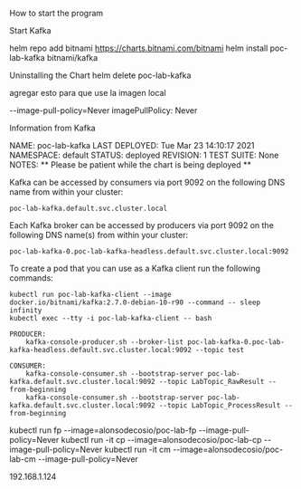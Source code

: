 How to start the program 

Start Kafka

helm repo add bitnami https://charts.bitnami.com/bitnami
helm install poc-lab-kafka bitnami/kafka

Uninstalling the Chart
helm delete poc-lab-kafka

agregar esto para que use la imagen local

--image-pull-policy=Never
imagePullPolicy: Never


Information from Kafka

NAME: poc-lab-kafka
LAST DEPLOYED: Tue Mar 23 14:10:17 2021
NAMESPACE: default
STATUS: deployed
REVISION: 1
TEST SUITE: None
NOTES:
** Please be patient while the chart is being deployed **

Kafka can be accessed by consumers via port 9092 on the following DNS name from within your cluster:

    poc-lab-kafka.default.svc.cluster.local
    

Each Kafka broker can be accessed by producers via port 9092 on the following DNS name(s) from within your cluster:

    poc-lab-kafka-0.poc-lab-kafka-headless.default.svc.cluster.local:9092

To create a pod that you can use as a Kafka client run the following commands:

    kubectl run poc-lab-kafka-client --image docker.io/bitnami/kafka:2.7.0-debian-10-r90 --command -- sleep infinity
    kubectl exec --tty -i poc-lab-kafka-client -- bash

    PRODUCER:
        kafka-console-producer.sh --broker-list poc-lab-kafka-0.poc-lab-kafka-headless.default.svc.cluster.local:9092 --topic test

    CONSUMER:
        kafka-console-consumer.sh --bootstrap-server poc-lab-kafka.default.svc.cluster.local:9092 --topic LabTopic_RawResult --from-beginning
        kafka-console-consumer.sh --bootstrap-server poc-lab-kafka.default.svc.cluster.local:9092 --topic LabTopic_ProcessResult --from-beginning




kubectl run fp --image=alonsodecosio/poc-lab-fp --image-pull-policy=Never
kubectl run -it cp --image=alonsodecosio/poc-lab-cp --image-pull-policy=Never
kubectl run -it cm --image=alonsodecosio/poc-lab-cm --image-pull-policy=Never

192.168.1.124